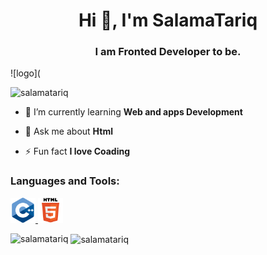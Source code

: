 <h1 align="center">Hi 👋, I'm SalamaTariq</h1>
<h3 align="center">I am Fronted Developer to be.</h3>
![logo](
<p align="left"> <img src="https://komarev.com/ghpvc/?username=salamatariq&label=Profile%20views&color=0e75b6&style=flat" alt="salamatariq" /> </p>

- 🌱 I’m currently learning **Web and apps Development**

- 💬 Ask me about **Html**

- ⚡ Fun fact **I love Coading**


<p align="left">
</p>

<h3 align="left">Languages and Tools:</h3>
<p align="left"> <a href="https://www.w3schools.com/cpp/" target="_blank" rel="noreferrer"> <img src="https://raw.githubusercontent.com/devicons/devicon/master/icons/cplusplus/cplusplus-original.svg" alt="cplusplus" width="40" height="40"/> </a> <a href="https://www.w3.org/html/" target="_blank" rel="noreferrer"> <img src="https://raw.githubusercontent.com/devicons/devicon/master/icons/html5/html5-original-wordmark.svg" alt="html5" width="40" height="40"/> </a> </p>

<p><img align="left" src="https://github-readme-stats.vercel.app/api/top-langs?username=salamatariq&show_icons=true&locale=en&layout=compact" alt="salamatariq" /></p>

<p>&nbsp;<img align="center" src="https://github-readme-stats.vercel.app/api?username=salamatariq&show_icons=true&locale=en" alt="salamatariq" /></p>

